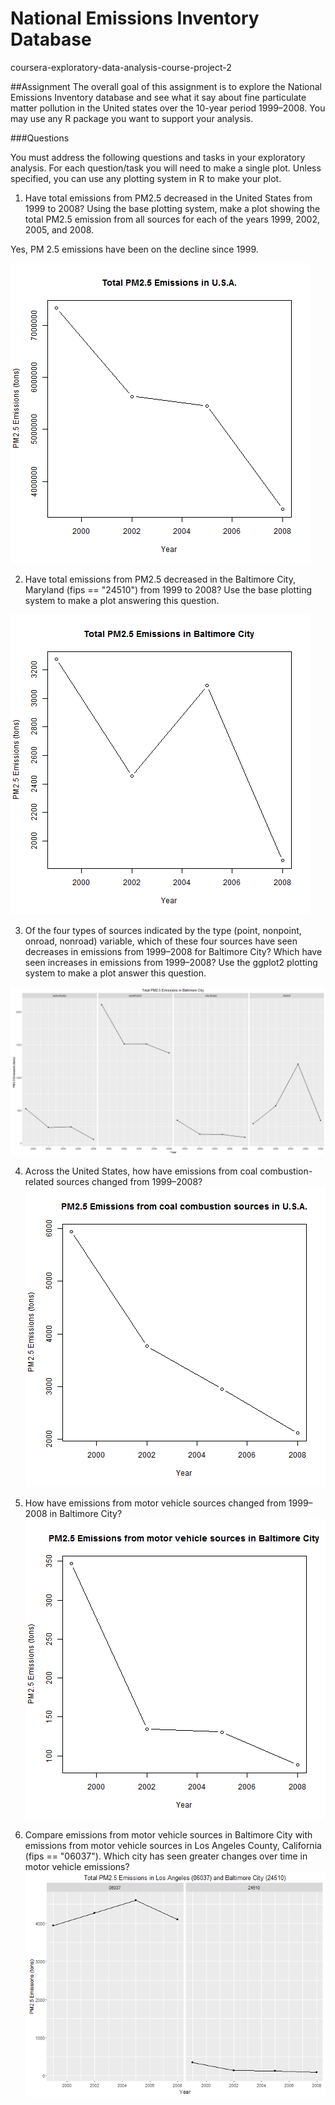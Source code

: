# National Emissions Inventory Database
coursera-exploratory-data-analysis-course-project-2

##Assignment
The overall goal of this assignment is to explore the National Emissions Inventory database and see what it say about fine particulate matter pollution in the United states over the 10-year period 1999–2008. You may use any R package you want to support your analysis.

###Questions

You must address the following questions and tasks in your exploratory analysis. For each question/task you will need to make a single plot. Unless specified, you can use any plotting system in R to make your plot.

1. Have total emissions from PM2.5 decreased in the United States from 1999 to 2008? Using the base plotting system, make a plot showing the total PM2.5 emission from all sources for each of the years 1999, 2002, 2005, and 2008.

Yes, PM 2.5 emissions have been on the decline since 1999. 


![alt text](https://github.com/StarGazer007/National_Emissions_Inventory_database-/blob/master/plot1.png "1999, 2002, 2005, and 2008")



2. Have total emissions from PM2.5 decreased in the Baltimore City, Maryland (fips == "24510") from 1999 to 2008? Use the base plotting system to make a plot answering this question.
 
![alt text](https://github.com/StarGazer007/National_Emissions_Inventory_database-/blob/master/plot2.png "1999, 2002, 2005, and 2008")

3. Of the four types of sources indicated by the type (point, nonpoint, onroad, nonroad) variable, which of these four sources have seen decreases in emissions from 1999–2008 for Baltimore City? Which have seen increases in emissions from 1999–2008? Use the ggplot2 plotting system to make a plot answer this question.

![alt text](https://github.com/StarGazer007/National_Emissions_Inventory_database-/blob/master/plot3.png "1999, 2002, 2005, and 2008")


4. Across the United States, how have emissions from coal combustion-related sources changed from 1999–2008?
![alt text](https://github.com/StarGazer007/National_Emissions_Inventory_database-/blob/master/plot4.png "1999, 2002, 2005, and 2008")


5. How have emissions from motor vehicle sources changed from 1999–2008 in Baltimore City?
![alt text](https://github.com/StarGazer007/National_Emissions_Inventory_database-/blob/master/plot5.png "1999, 2002, 2005, and 2008")


6. Compare emissions from motor vehicle sources in Baltimore City with emissions from motor vehicle sources in Los Angeles County, California (fips == "06037"). Which city has seen greater changes over time in motor vehicle emissions?
![alt text](https://github.com/StarGazer007/National_Emissions_Inventory_database-/blob/master/plot6.png "1999, 2002, 2005, and 2008")
